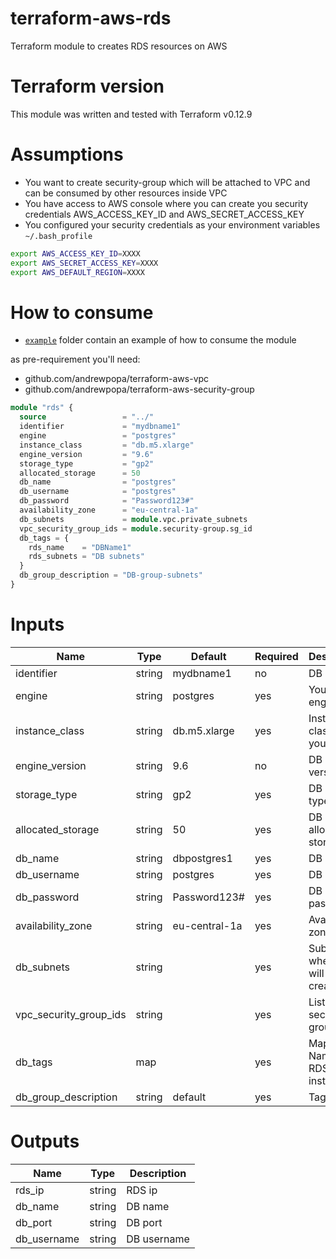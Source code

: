 # terraform-aws-rds
Terraform module to creates RDS resources on AWS 

# Terraform version
This module was written and tested with Terraform v0.12.9

# Assumptions
- You want to create security-group which will be attached to VPC and can be consumed by other resources inside VPC
- You have access to AWS console where you can create you security credentials AWS_ACCESS_KEY_ID and AWS_SECRET_ACCESS_KEY
- You configured your security credentials as your environment variables `~/.bash_profile`

```bash
export AWS_ACCESS_KEY_ID=XXXX
export AWS_SECRET_ACCESS_KEY=XXXX
export AWS_DEFAULT_REGION=XXXX
```

# How to consume

- [`example`](https://github.com/andrewpopa/terraform-aws-rds/tree/master/example) folder contain an example of how to consume the module

as pre-requirement you'll need:
- github.com/andrewpopa/terraform-aws-vpc
- github.com/andrewpopa/terraform-aws-security-group

```terraform
module "rds" {
  source                 = "../"
  identifier             = "mydbname1"
  engine                 = "postgres"
  instance_class         = "db.m5.xlarge"
  engine_version         = "9.6"
  storage_type           = "gp2"
  allocated_storage      = 50
  db_name                = "postgres"
  db_username            = "postgres"
  db_password            = "Password123#"
  availability_zone      = "eu-central-1a"
  db_subnets             = module.vpc.private_subnets
  vpc_security_group_ids = module.security-group.sg_id
  db_tags = {
    rds_name    = "DBName1"
    rds_subnets = "DB subnets"
  }
  db_group_description = "DB-group-subnets"
}
```

# Inputs
| **Name**  | **Type** | **Default** | **Required** | **Description** |
| ------------- | ------------- | ------------- | ------------- | ------------- |
| identifier | string | mydbname1 | no | DB name |
| engine | string | postgres | yes | Your DB engine |
| instance_class | string | db.m5.xlarge | yes | Instance class for your DB |
| engine_version | string | 9.6 | no | DB engine version | 
| storage_type | string | gp2 | yes | DB storage type |
| allocated_storage | string | 50 | yes | DB allocated storage |
| db_name | string | dbpostgres1 | yes | DB name |
| db_username | string | postgres | yes | DB user |
| db_password | string | Password123# | yes | DB password |
| availability_zone | string | eu-central-1a | yes | Availability zone |
| db_subnets | string |  | yes | Subnet where DB will be created |
| vpc_security_group_ids | string |  | yes | List for security groups |
| db_tags | map |  | yes | Map of tags Name for RDS instance |
| db_group_description | string | default | yes | Tags |

# Outputs
| **Name**  | **Type** | **Description** |
| ------------- | ------------- | ------------- |
| rds_ip | string | RDS ip |
| db_name | string | DB name |
| db_port | string | DB port |
| db_username | string | DB username |
